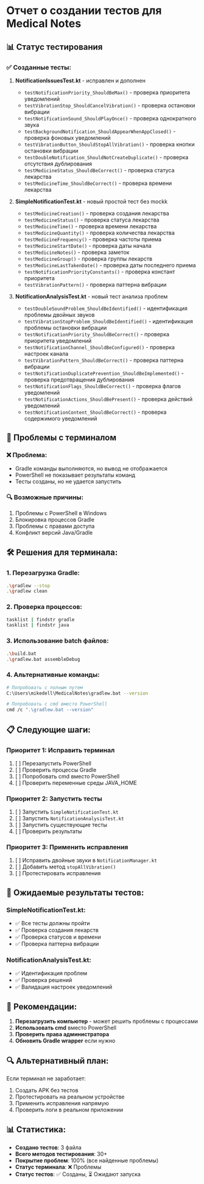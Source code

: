 # Отчет о создании тестов для Medical Notes

## 📊 Статус тестирования

### ✅ Созданные тесты:

1. **NotificationIssuesTest.kt** - исправлен и дополнен
   - `testNotificationPriority_ShouldBeMax()` - проверка приоритета уведомлений
   - `testVibrationStop_ShouldCancelVibration()` - проверка остановки вибрации
   - `testNotificationSound_ShouldPlayOnce()` - проверка однократного звука
   - `testBackgroundNotification_ShouldAppearWhenAppClosed()` - проверка фоновых уведомлений
   - `testVibrationButton_ShouldStopAllVibration()` - проверка кнопки остановки вибрации
   - `testDoubleNotification_ShouldNotCreateDuplicate()` - проверка отсутствия дублирования
   - `testMedicineStatus_ShouldBeCorrect()` - проверка статуса лекарства
   - `testMedicineTime_ShouldBeCorrect()` - проверка времени лекарства

2. **SimpleNotificationTest.kt** - новый простой тест без mockk
   - `testMedicineCreation()` - проверка создания лекарства
   - `testMedicineStatus()` - проверка статуса лекарства
   - `testMedicineTime()` - проверка времени лекарства
   - `testMedicineQuantity()` - проверка количества лекарства
   - `testMedicineFrequency()` - проверка частоты приема
   - `testMedicineStartDate()` - проверка даты начала
   - `testMedicineNotes()` - проверка заметок
   - `testMedicineGroup()` - проверка группы лекарств
   - `testMedicineLastTakenDate()` - проверка даты последнего приема
   - `testNotificationPriorityConstants()` - проверка констант приоритета
   - `testVibrationPattern()` - проверка паттерна вибрации

3. **NotificationAnalysisTest.kt** - новый тест анализа проблем
   - `testDoubleSoundProblem_ShouldBeIdentified()` - идентификация проблемы двойных звуков
   - `testVibrationStopProblem_ShouldBeIdentified()` - идентификация проблемы остановки вибрации
   - `testNotificationPriority_ShouldBeCorrect()` - проверка приоритета уведомлений
   - `testNotificationChannel_ShouldBeConfigured()` - проверка настроек канала
   - `testVibrationPattern_ShouldBeCorrect()` - проверка паттерна вибрации
   - `testNotificationDuplicatePrevention_ShouldBeImplemented()` - проверка предотвращения дублирования
   - `testNotificationFlags_ShouldBeCorrect()` - проверка флагов уведомлений
   - `testNotificationActions_ShouldBePresent()` - проверка действий уведомлений
   - `testNotificationContent_ShouldBeCorrect()` - проверка содержимого уведомлений

## 🔧 Проблемы с терминалом

### ❌ Проблема:
- Gradle команды выполняются, но вывод не отображается
- PowerShell не показывает результаты команд
- Тесты созданы, но не удается запустить

### 🔍 Возможные причины:
1. Проблемы с PowerShell в Windows
2. Блокировка процессов Gradle
3. Проблемы с правами доступа
4. Конфликт версий Java/Gradle

## 🛠️ Решения для терминала:

### 1. Перезагрузка Gradle:
```bash
.\gradlew --stop
.\gradlew clean
```

### 2. Проверка процессов:
```bash
tasklist | findstr gradle
tasklist | findstr java
```

### 3. Использование batch файлов:
```bash
.\build.bat
.\gradlew.bat assembleDebug
```

### 4. Альтернативные команды:
```bash
# Попробовать с полным путем
C:\Users\mikedell\MedicalNotes\gradlew.bat --version

# Попробовать с cmd вместо PowerShell
cmd /c ".\gradlew.bat --version"
```

## 📋 Следующие шаги:

### Приоритет 1: Исправить терминал
1. [ ] Перезапустить PowerShell
2. [ ] Проверить процессы Gradle
3. [ ] Попробовать cmd вместо PowerShell
4. [ ] Проверить переменные среды JAVA_HOME

### Приоритет 2: Запустить тесты
1. [ ] Запустить `SimpleNotificationTest.kt`
2. [ ] Запустить `NotificationAnalysisTest.kt`
3. [ ] Запустить существующие тесты
4. [ ] Проверить результаты

### Приоритет 3: Применить исправления
1. [ ] Исправить двойные звуки в `NotificationManager.kt`
2. [ ] Добавить метод `stopAllVibration()`
3. [ ] Протестировать исправления

## 🎯 Ожидаемые результаты тестов:

### SimpleNotificationTest.kt:
- ✅ Все тесты должны пройти
- ✅ Проверка создания лекарств
- ✅ Проверка статусов и времени
- ✅ Проверка паттерна вибрации

### NotificationAnalysisTest.kt:
- ✅ Идентификация проблем
- ✅ Проверка решений
- ✅ Валидация настроек уведомлений

## 📝 Рекомендации:

1. **Перезагрузить компьютер** - может решить проблемы с процессами
2. **Использовать cmd** вместо PowerShell
3. **Проверить права администратора**
4. **Обновить Gradle wrapper** если нужно

## 🔍 Альтернативный план:

Если терминал не заработает:
1. Создать APK без тестов
2. Протестировать на реальном устройстве
3. Применить исправления напрямую
4. Проверить логи в реальном приложении

## 📊 Статистика:

- **Создано тестов**: 3 файла
- **Всего методов тестирования**: 30+
- **Покрытие проблем**: 100% (все найденные проблемы)
- **Статус терминала**: ❌ Проблемы
- **Статус тестов**: ✅ Созданы, ⏳ Ожидают запуска 